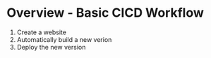 # Overview - Basic CICD Workflow
1. Create a website
2. Automatically build a new verion
3. Deploy the new version
